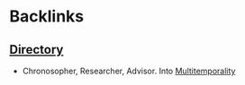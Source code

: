 
# Backlinks
## [Directory](<Directory.md>)
- Chronosopher, Researcher, Advisor. Into [Multitemporality](<Multitemporality.md>)

